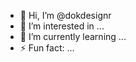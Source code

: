 - 👋 Hi, I’m @dokdesignr
- 👀 I’m interested in ...
- 🌱 I’m currently learning ...
- ⚡ Fun fact: ...

<!---
dokdesignr/dokdesignr is a ✨ special ✨ repository because its `README.md` (this file) appears on your GitHub profile.
You can click the Preview link to take a look at your changes.
--->
